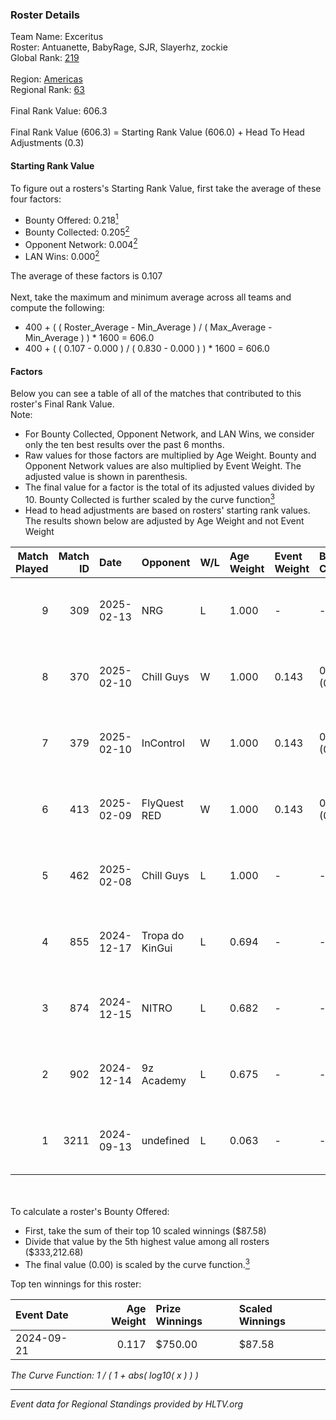 ### Roster Details<br />
Team Name: Exceritus<br />
Roster: Antuanette, BabyRage, SJR, Slayerhz, zockie<br />
Global Rank: [219](../../standings_global_2025_03_03.md)<br />
<br />
Region: [Americas]( ../../standings_americas_2025_03_03.md)<br />
Regional Rank: [63]( ../../standings_americas_2025_03_03.md)<br />
<br />
Final Rank Value:  606.3<br />
<br />
Final Rank Value (606.3) = Starting Rank Value (606.0) + Head To Head Adjustments (0.3)<br />

#### Starting Rank Value<br />
To figure out a rosters's Starting Rank Value, first take the average of these four factors:<br />
- Bounty Offered: 0.218[<sup>1</sup>](#table2)
- Bounty Collected: 0.205[<sup>2</sup>](#table1)
- Opponent Network: 0.004[<sup>2</sup>](#table1)
- LAN Wins: 0.000[<sup>2</sup>](#table1)

The average of these factors is 0.107<br />
<br />
Next, take the maximum and minimum average across all teams and compute the following:<br />
- 400 + ( ( Roster_Average - Min_Average ) / ( Max_Average - Min_Average ) ) * 1600 = 606.0
- 400 + ( ( 0.107 - 0.000 ) / ( 0.830 - 0.000 ) ) * 1600 = 606.0


#### Factors<br />
Below you can see a table of all of the matches that contributed to this roster's Final Rank Value.<br />
Note:<br />

- For Bounty Collected, Opponent Network, and LAN Wins, we consider only the ten best results over the past 6 months.
- Raw values for those factors are multiplied by Age Weight. Bounty and Opponent Network values are also multiplied by Event Weight. The adjusted value is shown in parenthesis.
- The final value for a factor is the total of its adjusted values divided by 10. Bounty Collected is further scaled by the curve function[<sup>3</sup>](#curveFunction)
- Head to head adjustments are based on rosters' starting rank values. The results shown below are adjusted by Age Weight and not Event Weight
<span id="table1"></span><br />


| Match Played | Match ID | Date       | Opponent        | W/L | Age Weight | Event Weight | Bounty Collected | Opponent Network | LAN Wins  | H2H Adj. | Roster                                      |
| -: | -: | :- | :- | :- | :- | :- | :- | :- | :- | -: | :- |
|            9 |      309 | 2025-02-13 | NRG             | L   | 1.000      | -            | -                | -                | -         |    -2.51 | Antuanette, BabyRage, SJR, Slayerhz, zockie |
|            8 |      370 | 2025-02-10 | Chill Guys      | W   | 1.000      | 0.143        | 0.001 (0.000)    | 0.169 (0.024)    | 0 (0.000) |    17.89 | Antuanette, BabyRage, SJR, Slayerhz, zockie |
|            7 |      379 | 2025-02-10 | InControl       | W   | 1.000      | 0.143        | 0.001 (0.000)    | 0.072 (0.010)    | 0 (0.000) |    16.70 | Antuanette, BabyRage, SJR, Slayerhz, zockie |
|            6 |      413 | 2025-02-09 | FlyQuest RED    | W   | 1.000      | 0.143        | 0.007 (0.001)    | 0.047 (0.007)    | 0 (0.000) |    17.99 | Antuanette, BabyRage, SJR, Slayerhz, zockie |
|            5 |      462 | 2025-02-08 | Chill Guys      | L   | 1.000      | -            | -                | -                | -         |   -12.12 | Antuanette, BabyRage, SJR, Slayerhz, zockie |
|            4 |      855 | 2024-12-17 | Tropa do KinGui | L   | 0.694      | -            | -                | -                | -         |   -14.21 | Antuanette, BabyRage, SJR, Slayerhz, zockie |
|            3 |      874 | 2024-12-15 | NITRO           | L   | 0.682      | -            | -                | -                | -         |    -8.88 | Antuanette, BabyRage, SJR, Slayerhz, zockie |
|            2 |      902 | 2024-12-14 | 9z Academy      | L   | 0.675      | -            | -                | -                | -         |   -13.55 | Antuanette, BabyRage, SJR, Slayerhz, zockie |
|            1 |     3211 | 2024-09-13 | undefined       | L   | 0.063      | -            | -                | -                | -         |    -0.98 | Antuanette, BabyRage, SJR, Slayerhz, zockie |

<br />
<span id="table2"></span><br />
To calculate a roster's Bounty Offered:<br />

- First, take the sum of their top 10 scaled winnings ($87.58)
- Divide that value by the 5th highest value among all rosters ($333,212.68)
- The final value (0.00) is scaled by the curve function.[<sup>3</sup>](#curveFunction)

Top ten winnings for this roster:<br />

| Event Date | Age Weight | Prize Winnings | Scaled Winnings |
| :- | -: | :- | :- |
| 2024-09-21 |      0.117 | $750.00        | $87.58          |


<span id="curveFunction"></span>_The Curve Function: 1 / ( 1 + abs( log10( x ) ) )_<br />

---
_Event data for Regional Standings provided by HLTV.org_<br />
